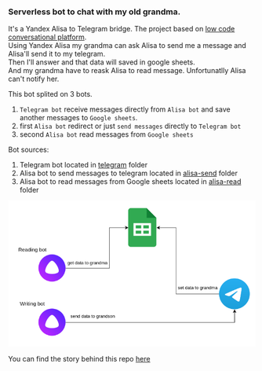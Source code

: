 ### Serverless bot to chat with my old grandma.
It's a Yandex Alisa to Telegram bridge. The project based on [low code conversational platform](https://tovie.ai/tovie-platform).<br>
Using Yandex Alisa my grandma can ask Alisa to send me a message and Alisa'll send it to my telegram.<br> 
Then I'll answer and that data will saved in google sheets.<br> 
And my grandma have to reask Alisa to read message. Unfortunatlly Alisa can't notify her.

This bot splited on 3 bots.
1. `Telegram bot` receive messages directly from `Alisa bot` and save another messages to `Google sheets`.
2. first `Alisa bot` redirect or just `send messages` directly to `Telegram bot`
3. second `Alisa bot` read messages from `Google sheets`

Bot sources:
1. Telegram bot located in [telegram](./telegram) folder
2. Alisa bot to send messages to telegram located in [alisa-send](./alisa-send) folder
3. Alisa bot to read messages from Google sheets located in [alisa-read](./alisa-read) folder

![image](./files/arch.png)

You can find the story behind this repo [here](https://dev.to/daniilroman/would-your-grandma-use-a-voice-chat-bot-hca)
